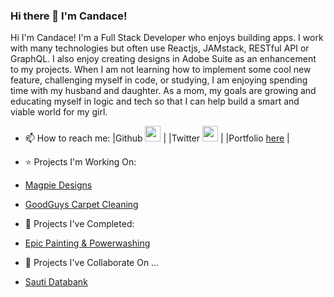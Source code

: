 ### Hi there 👋 I'm Candace! 


Hi I'm Candace! I'm a Full Stack Developer who enjoys building apps. I work with many technologies but often use Reactjs, JAMstack, RESTful API or GraphQL. I also enjoy creating designs in Adobe Suite as an enhancement to my projects. When I am not learning how to implement some cool new feature, challenging myself in code, or studying, I am enjoying spending time with my husband and daughter. As a mom, my goals are growing and educating myself in logic and tech so that I can help build a smart and viable world for my girl.   

- 📫 How to reach me:
|Github [<img src="https://img.icons8.com/nolan/64/github.png" width="25">](https://github.com/candacerossi) |
|Twitter [<img src="https://img.icons8.com/nolan/64/twitter.png" width="25">](https://twitter.com/candaceadvances) |
|Portfolio [here](https://candacerossi.com) |

- ⭐ Projects I'm Working On:
- [Magpie Designs](https://netlify/magpiebeta.netlify.app/)
- [GoodGuys Carpet Cleaning](https://epicbeta.netlify.app/)

- 🌟 Projects I've Completed: 
- [Epic Painting & Powerwashing](https://epicbeta.netlify.app/)

- 👯 Projects I've Collaborate On ...
- [Sauti Databank](https://sauti.now.sh/)


